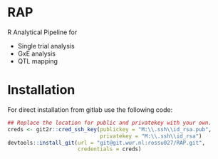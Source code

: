 # RAP

R Analytical Pipeline for 
* Single trial analysis
* GxE analysis
* QTL mapping

# Installation

For direct installation from gitlab use the following code:

``` r
## Replace the location for public and privatekey with your own.
creds <- git2r::cred_ssh_key(publickey = "M:\\.ssh\\id_rsa.pub",
                             privatekey = "M:\\.ssh\\id_rsa")
devtools::install_git(url = "git@git.wur.nl:rossu027/RAP.git",
                      credentials = creds)

```


